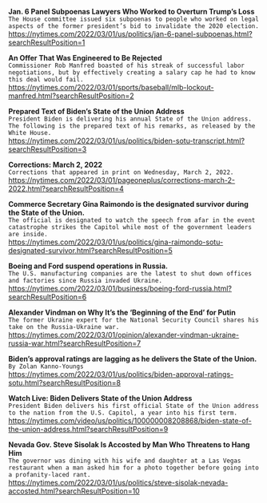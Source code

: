 **Jan. 6 Panel Subpoenas Lawyers Who Worked to Overturn Trump’s Loss**\
`The House committee issued six subpoenas to people who worked on legal aspects of the former president’s bid to invalidate the 2020 election.`\
https://nytimes.com/2022/03/01/us/politics/jan-6-panel-subpoenas.html?searchResultPosition=1

**An Offer That Was Engineered to Be Rejected**\
`Commissioner Rob Manfred boasted of his streak of successful labor negotiations, but by effectively creating a salary cap he had to know this deal would fail.`\
https://nytimes.com/2022/03/01/sports/baseball/mlb-lockout-manfred.html?searchResultPosition=2

**Prepared Text of Biden’s State of the Union Address**\
`President Biden is delivering his annual State of the Union address. The following is the prepared text of his remarks, as released by the White House.`\
https://nytimes.com/2022/03/01/us/politics/biden-sotu-transcript.html?searchResultPosition=3

**Corrections: March 2, 2022**\
`Corrections that appeared in print on Wednesday, March 2, 2022.`\
https://nytimes.com/2022/03/01/pageoneplus/corrections-march-2-2022.html?searchResultPosition=4

**Commerce Secretary Gina Raimondo is the designated survivor during the State of the Union.**\
`The official is designated to watch the speech from afar in the event catastrophe strikes the Capitol while most of the government leaders are inside.`\
https://nytimes.com/2022/03/01/us/politics/gina-raimondo-sotu-designated-survivor.html?searchResultPosition=5

**Boeing and Ford suspend operations in Russia.**\
`The U.S. manufacturing companies are the latest to shut down offices and factories since Russia invaded Ukraine.`\
https://nytimes.com/2022/03/01/business/boeing-ford-russia.html?searchResultPosition=6

**Alexander Vindman on Why It’s the ‘Beginning of the End’ for Putin**\
`The former Ukraine expert for the National Security Council shares his take on the Russia-Ukraine war.`\
https://nytimes.com/2022/03/01/opinion/alexander-vindman-ukraine-russia-war.html?searchResultPosition=7

**Biden’s approval ratings are lagging as he delivers the State of the Union.**\
`By Zolan Kanno-Youngs`\
https://nytimes.com/2022/03/01/us/politics/biden-approval-ratings-sotu.html?searchResultPosition=8

**Watch Live: Biden Delivers State of the Union Address**\
`President Biden delivers his first official State of the Union address to the nation from the U.S. Capitol, a year into his first term.`\
https://nytimes.com/video/us/politics/100000008208868/biden-state-of-the-union-address.html?searchResultPosition=9

**Nevada Gov. Steve Sisolak Is Accosted by Man Who Threatens to Hang Him**\
`The governor was dining with his wife and daughter at a Las Vegas restaurant when a man asked him for a photo together before going into a profanity-laced rant.`\
https://nytimes.com/2022/03/01/us/politics/steve-sisolak-nevada-accosted.html?searchResultPosition=10

